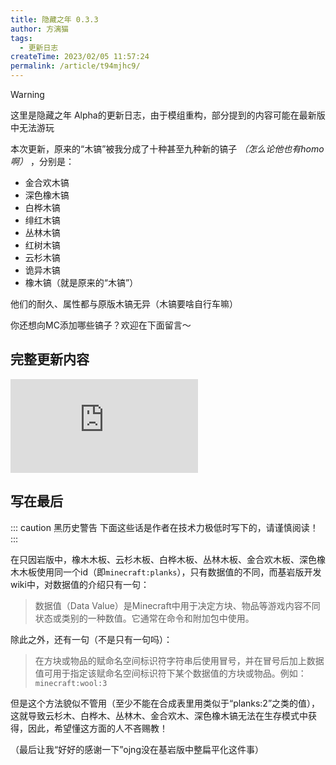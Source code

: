 ```yaml
---
title: 隐藏之年 0.3.3
author: 方漓猫
tags:
  - 更新日志
createTime: 2023/02/05 11:57:24
permalink: /article/t94mjhc9/
---
```

> [!WARNING]
> 这里是隐藏之年 Alpha的更新日志，由于模组重构，部分提到的内容可能在最新版中无法游玩

本次更新，原来的“木镐”被我分成了十种甚至九种新的镐子 *（怎么论他也有homo啊）* ，分别是：

- 金合欢木镐
- 深色橡木镐
- 白桦木镐
- 绯红木镐
- 丛林木镐
- 红树木镐
- 云杉木镐
- 诡异木镐
- 橡木镐（就是原来的“木镐”）

他们的耐久、属性都与原版木镐无异（木镐要啥自行车嘛）

你还想向MC添加哪些镐子？欢迎在下面留言～

## 完整更新内容
![日志](https://ip.klpbbs.com/attach.php?id=/forum/202302/05/114500tle3x4lc0sdqdef4.png)

## 写在最后
::: caution 黑历史警告
下面这些话是作者在技术力极低时写下的，请谨慎阅读！
:::

在只因岩版中，橡木木板、云杉木板、白桦木板、丛林木板、金合欢木板、深色橡木木板使用同一个id（即`minecraft:planks`），只有数据值的不同，而基岩版开发wiki中，对数据值的介绍只有一句：

> 数据值（Data Value）是Minecraft中用于决定方块、物品等游戏内容不同状态或类别的一种数值。它通常在命令和附加包中使用。

除此之外，还有一句（不是只有一句吗）：

> 在方块或物品的赋命名空间标识符字符串后使用冒号，并在冒号后加上数据值可用于指定该赋命名空间标识符下某个数据值的方块或物品。例如：`minecraft:wool:3`

但是这个方法貌似不管用（至少不能在合成表里用类似于“planks:2”之类的值），这就导致云杉木、白桦木、丛林木、金合欢木、深色橡木镐无法在生存模式中获得，因此，希望懂这方面的人不吝赐教！

（最后让我“好好的感谢一下”ojng没在基岩版中整扁平化这件事）
